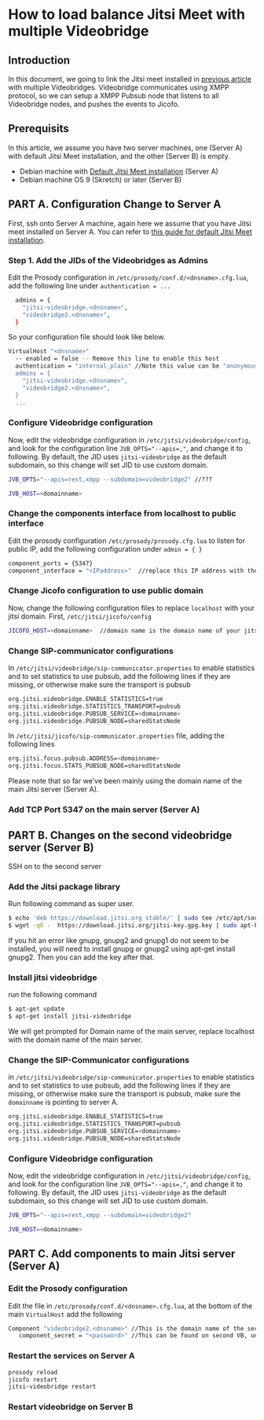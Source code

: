 # How to load balance Jitsi Meet with multiple Videobridge

## Introduction
In this document, we going to link the Jitsi meet installed in [previous article](./README.md) with multiple Videobridges.
Videobridge communicates using XMPP protocol, so we can setup a XMPP Pubsub node that listens to all Videobridge nodes, and pushes the events to Jicofo.

## Prerequisits
In this article, we assume you have two server machines, one (Server A) with default Jitsi Meet installation, and the other (Server B) is empty.

- Debian machine with [Default Jitsi Meet installation](README.md) (Server A)
- Debian machine OS 9 (Skretch) or later  (Server B)

## PART A. Configuration Change to Server A 
First, ssh onto Server A machine, again here we assume that you have Jitsi meet installed on Server A. You can refer to [this guide for default Jitsi Meet installation](README.md).

### Step 1. Add the JIDs of the Videobridges as Admins
Edit the Prosody configuration in `/etc/prosody/conf.d/<dnsname>.cfg.lua`, add the following line under `authentication = ...`

```sh
  admins = {
    "jitsi-videobridge.<dnsname>",
    "videobridge2.<dnsname>",
  }
```
So your configuration file should look like below.
```sh
VirtualHost "<dnsname>"
  -- enabled = false -- Remove this line to enable this host
  authentication = "internal_plain" //Note this value can be "anonymous", if you haven't enabled authentication
  admins = {
    "jitsi-videobridge.<dnsname>",
    "videobridge2.<dnsname>",
  }
  ...
```

### Configure Videobridge configuration
Now, edit the videobridge configuration in `/etc/jitsi/videobridge/config`, and look for the configuration line `JVB_OPTS="--apis=,"`, and change it to following. By default, the JID uses `jitsi-videobridge` as the default subdomain, so this change will set JID to use custom domain.
```sh
JVB_OPTS="--apis=rest,xmpp --subdomain=videobridge2" //???

JVB_HOST=<domainname> 
```

### Change the components interface from localhost to public interface

Edit the prosody configuration `/etc/prosody/prosody.cfg.lua` to listen for public IP, add the following configuration under `admin = { }`
```sh
component_ports = {5347}
component_interface = "<IPaddress>"  //replace this IP address with the public IP of your main Jitsi Meet server (Server A)
```

### Change Jicofo configuration to use public domain
Now, change the following configuration files to replace `localhost` with your jitsi domain.
First, `/etc/jitsi/jicofo/config`
```sh
JICOFO_HOST=<domainname>  //domain name is the domain name of your jitsi server (Server A)
```

### Change SIP-communicator configurations
In `/etc/jitsi/videobridge/sip-communicator.properties` to enable statistics and to set statistics to use pubsub, add the following lines if they are missing, or otherwise make sure the transport is pubsub
```sh
org.jitsi.videobridge.ENABLE_STATISTICS=true
org.jitsi.videobridge.STATISTICS_TRANSPORT=pubsub
org.jitsi.videobridge.PUBSUB_SERVICE=<domainname>
org.jitsi.videobridge.PUBSUB_NODE=sharedStatsNode
```

In `/etc/jitsi/jicofo/sip-communicator.properties` file, adding the following lines
```sh
org.jitsi.focus.pubsub.ADDRESS=<domainname>
org.jitsi.focus.STATS_PUBSUB_NODE=sharedStatsNode
```

Please note that so far we've been mainly using the domain name of the main Jitsi server (Server A).

### Add TCP Port 5347 on the main server (Server A)

## PART B. Changes on the second videobridge server (Server B)
SSH on to the second server

### Add the Jitsi package library
Run following command as super user.
```sh
$ echo 'deb https://download.jitsi.org stable/' | sudo tee /etc/apt/sources.list.d/jitsi-stable.list
$ wget -qO -  https://download.jitsi.org/jitsi-key.gpg.key | sudo apt-key add -
```
If you hit an error like gnupg, gnupg2 and gnupg1 do not seem to be installed, you will need to install gnupg or gnupg2 using apt-get install gnupg2. Then you can add the key after that.

### Install jitsi videobridge
run the following command
```sh
$ apt-get update
$ apt-get install jitsi-videobridge
```

We will get prompted for Domain name of the main server, replace localhost with the domain name of the main server.

### Change the SIP-Communicator configurations
in `/etc/jitsi/videobridge/sip-communicator.properties` to enable statistics and to set statistics to use pubsub, add the following lines if they are missing, or otherwise make sure the transport is pubsub, make sure the `domainname` is pointing to server A.
```sh
org.jitsi.videobridge.ENABLE_STATISTICS=true
org.jitsi.videobridge.STATISTICS_TRANSPORT=pubsub
org.jitsi.videobridge.PUBSUB_SERVICE=<domainname>
org.jitsi.videobridge.PUBSUB_NODE=sharedStatsNode
```

### Configure Videobridge configuration
Now, edit the videobridge configuration in `/etc/jitsi/videobridge/config`, and look for the configuration line `JVB_OPTS="--apis=,"`, and change it to following. By default, the JID uses `jitsi-videobridge` as the default subdomain, so this change will set JID to use custom domain.
```sh
JVB_OPTS="--apis=rest,xmpp --subdomain=videobridge2" 

JVB_HOST=<domainname> 
```

## PART C. Add components to main Jitsi server (Server A)

### Edit the Prosody configuration 
Edit the file in `/etc/prosody/conf.d/<dnsname>.cfg.lua`, at the bottom of the main `VirtualHost` add the following
```sh
Component "videobridge2.<dnsname>" //This is the domain name of the second videobridge
   component_secret = "<password>" //This can be found on second VB, under /etc/jitsi/videobridge/config
```

### Restart the services on Server A
```sh
prosody reload
jicofo restart
jitsi-videobridge restart
```

### Restart videobridge on Server B
